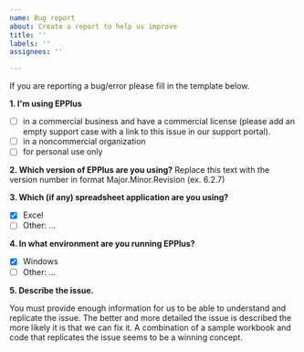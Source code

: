 ```yaml
---
name: Bug report
about: Create a report to help us improve
title: ''
labels: ''
assignees: ''

---
```


If you are reporting a bug/error please fill in the template below.

**1. I'm using EPPlus**
- [ ] in a commercial business and have a commercial license (please add an empty support case with a link to this issue in our support portal).
- [ ] in a noncommercial organization
- [ ] for personal use only

**2. Which version of EPPlus are you using?**
Replace this text with the version number in format Major.Minor.Revision (ex. 6.2.7)

**3. Which (if any) spreadsheet application are you using?**
- [x] Excel
- [ ] Other: ...

**4. In what environment are you running EPPlus?**
- [x] Windows
- [ ] Other: ...

**5. Describe the issue.**
 
You must provide enough information for us to be able to understand and replicate the issue. 
The better and more detailed the issue is described the more likely it is that we can fix it.
A combination of a sample workbook and code that replicates the issue seems to be a winning concept.

